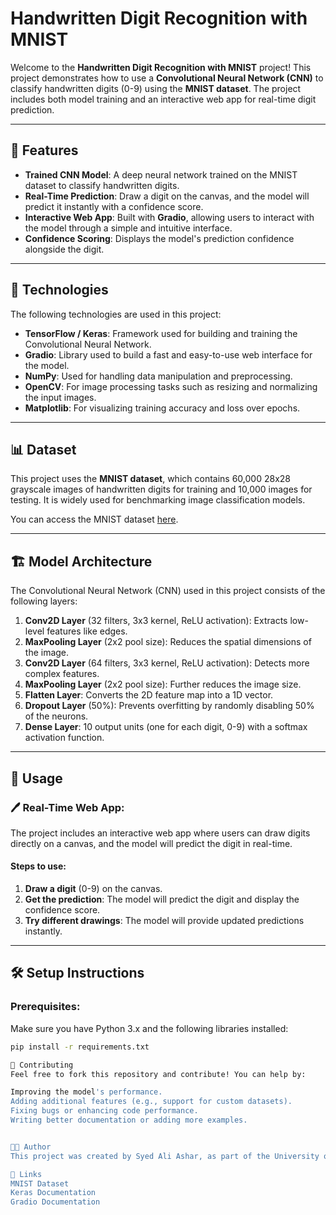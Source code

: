 # Handwritten Digit Recognition with MNIST

Welcome to the **Handwritten Digit Recognition with MNIST** project! This project demonstrates how to use a **Convolutional Neural Network (CNN)** to classify handwritten digits (0-9) using the **MNIST dataset**. The project includes both model training and an interactive web app for real-time digit prediction.

---

## 🚀 Features

- **Trained CNN Model**: A deep neural network trained on the MNIST dataset to classify handwritten digits.
- **Real-Time Prediction**: Draw a digit on the canvas, and the model will predict it instantly with a confidence score.
- **Interactive Web App**: Built with **Gradio**, allowing users to interact with the model through a simple and intuitive interface.
- **Confidence Scoring**: Displays the model's prediction confidence alongside the digit.

---

## 🧠 Technologies

The following technologies are used in this project:

- **TensorFlow / Keras**: Framework used for building and training the Convolutional Neural Network.
- **Gradio**: Library used to build a fast and easy-to-use web interface for the model.
- **NumPy**: Used for handling data manipulation and preprocessing.
- **OpenCV**: For image processing tasks such as resizing and normalizing the input images.
- **Matplotlib**: For visualizing training accuracy and loss over epochs.

---

## 📊 Dataset

This project uses the **MNIST dataset**, which contains 60,000 28x28 grayscale images of handwritten digits for training and 10,000 images for testing. It is widely used for benchmarking image classification models.

You can access the MNIST dataset [here](http://yann.lecun.com/exdb/mnist/).

---

## 🏗️ Model Architecture

The Convolutional Neural Network (CNN) used in this project consists of the following layers:

1. **Conv2D Layer** (32 filters, 3x3 kernel, ReLU activation): Extracts low-level features like edges.
2. **MaxPooling Layer** (2x2 pool size): Reduces the spatial dimensions of the image.
3. **Conv2D Layer** (64 filters, 3x3 kernel, ReLU activation): Detects more complex features.
4. **MaxPooling Layer** (2x2 pool size): Further reduces the image size.
5. **Flatten Layer**: Converts the 2D feature map into a 1D vector.
6. **Dropout Layer** (50%): Prevents overfitting by randomly disabling 50% of the neurons.
7. **Dense Layer**: 10 output units (one for each digit, 0-9) with a softmax activation function.

---

## 🚀 Usage

### 🖊️ Real-Time Web App:

The project includes an interactive web app where users can draw digits directly on a canvas, and the model will predict the digit in real-time.

#### Steps to use:
1. **Draw a digit** (0-9) on the canvas.
2. **Get the prediction**: The model will predict the digit and display the confidence score.
3. **Try different drawings**: The model will provide updated predictions instantly.

---

## 🛠️ Setup Instructions

### Prerequisites:
Make sure you have Python 3.x and the following libraries installed:

```bash
pip install -r requirements.txt

🌟 Contributing
Feel free to fork this repository and contribute! You can help by:

Improving the model's performance.
Adding additional features (e.g., support for custom datasets).
Fixing bugs or enhancing code performance.
Writing better documentation or adding more examples.


👨‍💻 Author
This project was created by Syed Ali Ashar, as part of the University of Management and Technology (UMT) coursework.

🔗 Links
MNIST Dataset
Keras Documentation
Gradio Documentation
